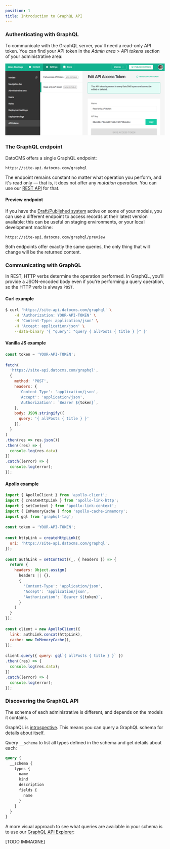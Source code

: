 ```yaml
---
position: 1
title: Introduction to GraphQL API
---
```


### Authenticating with GraphQL

To communicate with the GraphQL server, you'll need a read-only API token. You can find your API token in the *Admin area > API tokens* section of your administrative area:

![foo](../images/api-token.png)

### The GraphQL endpoint

DatoCMS offers a single GraphQL endpoint: 

```
https://site-api.datocms.com/graphql
```

The endpoint remains constant no matter what operation you perform, and it's read only — that is, it does not offer any *mutation operation*. You can use our [REST API](/api/) for that.

#### Preview endpoint

If you have the [Draft/Published system](/docs/introduction/versioning/#draftpublished-system) active on some of your models, you can use a different endpoint to access records at their latest version available: this can be useful on staging environments, or your local development machine:

```
https://site-api.datocms.com/graphql/preview
```

Both endpoints offer exactly the same queries, the only thing that will change will be the returned content.

### Communicating with GraphQL

In REST, HTTP verbs determine the operation performed. In GraphQL, you'll provide a JSON-encoded body even if you're performing a query operation, so the HTTP verb is always `POST`.


#### Curl example

```bash
$ curl 'https://site-api.datocms.com/graphql' \
    -H 'Authorization: YOUR-API-TOKEN' \
    -H 'Content-Type: application/json' \
    -H 'Accept: application/json' \
    --data-binary '{ "query": "query { allPosts { title } }" }'
```

#### Vanilla JS example

```js
const token = 'YOUR-API-TOKEN';

fetch(
  'https://site-api.datocms.com/graphql',
  {
    method: 'POST',
    headers: {
      'Content-Type': 'application/json',
      'Accept': 'application/json',
      'Authorization': `Bearer ${token}`,
    },
    body: JSON.stringify({
      query: '{ allPosts { title } }'
    }),
  }
)
.then(res => res.json())
.then((res) => {
  console.log(res.data)
})
.catch((error) => {
  console.log(error);
});
```

#### Apollo example

```js
import { ApolloClient } from 'apollo-client';
import { createHttpLink } from 'apollo-link-http';
import { setContext } from 'apollo-link-context';
import { InMemoryCache } from 'apollo-cache-inmemory';
import gql from 'graphql-tag';

const token = 'YOUR-API-TOKEN';

const httpLink = createHttpLink({
  uri: 'https://site-api.datocms.com/graphql',
});

const authLink = setContext((_, { headers }) => {
  return {
    headers: Object.assign(
      headers || {},
      {
        'Content-Type': 'application/json',
        'Accept': 'application/json',
        'Authorization': `Bearer ${token}`,
      }
    )
  }
});

const client = new ApolloClient({
  link: authLink.concat(httpLink),
  cache: new InMemoryCache(),
});

client.query({ query: gql`{ allPosts { title } }` })
.then((res) => {
  console.log(res.data);
})
.catch((error) => {
  console.log(error);
});
```

### Discovering the GraphQL API

The schema of each administrative is different, and depends on the models it contains.

GraphQL is [introspective](http://graphql.org/learn/introspection/). This means you can query a GraphQL schema for details about itself. 

Query `__schema` to list all types defined in the schema and get details about each:

```graphql
query {
  __schema {
    types {
      name
      kind
      description
      fields {
        name
      }
    }
  }
}
```

A more visual approach to see what queries are available in your schema is to use our [GraphQL API Explorer](http://site-api.datocms.com/graphiql):

[TODO IMMAGINE]
